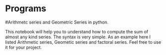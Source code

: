 # Programs

#Arithmetc series and Geometric Series in python.

This notebook will help you to understand how to compute the sum of almost any kind series. The syntax is very simple. As an example here I listed Arithmetic series, Geometic series and factoral series. Feel free to use it for your project.
